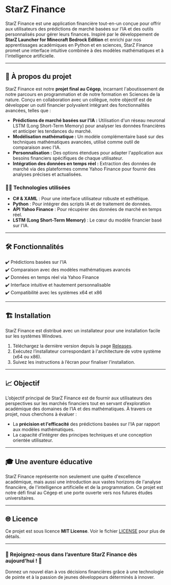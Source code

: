 # StarZ Finance

StarZ Finance est une application financière tout-en-un conçue pour offrir aux utilisateurs des prédictions de marché basées sur l'IA et des outils personnalisés pour gérer leurs finances. Inspiré par le développement de **StarZ Launcher for Minecraft Bedrock Edition** et enrichi par nos apprentissages académiques en Python et en sciences, StarZ Finance promet une interface intuitive combinée à des modèles mathématiques et à l'intelligence artificielle.

---

## 🚀 À propos du projet  

StarZ Finance est notre **projet final au Cégep**, incarnant l'aboutissement de notre parcours en programmation et de notre formation en Sciences de la nature. Conçu en collaboration avec un collègue, notre objectif est de développer un outil financier polyvalent intégrant des fonctionnalités avancées, telles que :  

- **Prédictions de marché basées sur l'IA :** Utilisation d'un réseau neuronal LSTM (Long Short-Term Memory) pour analyser les données financières et anticiper les tendances du marché.  
- **Modélisation mathématique :** Un modèle complémentaire basé sur des techniques mathématiques avancées, utilisé comme outil de comparaison avec l'IA.  
- **Personnalisation :** Des options étendues pour adapter l'application aux besoins financiers spécifiques de chaque utilisateur.  
- **Intégration des données en temps réel :** Extraction des données de marché via des plateformes comme Yahoo Finance pour fournir des analyses précises et actualisées.  

### 👨‍💻 Technologies utilisées  

- **C# & XAML** : Pour une interface utilisateur robuste et esthétique.  
- **Python** : Pour intégrer des scripts IA et de traitement de données.  
- **API Yahoo Finance** : Pour récupérer des données de marché en temps réel.  
- **LSTM (Long Short-Term Memory)** : Le cœur du modèle financier basé sur l'IA.  

---

## 🛠 Fonctionnalités  

✔️ Prédictions basées sur l'IA  
✔️ Comparaison avec des modèles mathématiques avancés  
✔️ Données en temps réel via Yahoo Finance  
✔️ Interface intuitive et hautement personnalisable  
✔️ Compatibilité avec les systèmes x64 et x86  

---

## 🏗 Installation  

StarZ Finance est distribué avec un installateur pour une installation facile sur les systèmes Windows.  

1. Téléchargez la dernière version depuis la page [Releases](https://github.com/ignYoqzii/StarZ-Finance/releases).  
2. Exécutez l’installateur correspondant à l'architecture de votre système (x64 ou x86).  
3. Suivez les instructions à l’écran pour finaliser l’installation.  

---

## 📈 Objectif  

L’objectif principal de StarZ Finance est de fournir aux utilisateurs des perspectives sur les marchés financiers tout en servant d’exploration académique des domaines de l’IA et des mathématiques. À travers ce projet, nous cherchons à évaluer :  

- La **précision et l'efficacité** des prédictions basées sur l'IA par rapport aux modèles mathématiques.  
- La capacité d’intégrer des principes techniques et une conception orientée utilisateur.  

---

## 🎓 Une aventure éducative  

StarZ Finance représente non seulement une quête d'excellence académique, mais aussi une introduction aux vastes horizons de l'analyse financière, de l'intelligence artificielle et de la programmation. Ce projet est notre défi final au Cégep et une porte ouverte vers nos futures études universitaires.  

---

## 🌐 Licence  

Ce projet est sous licence **MIT License**. Voir le fichier [LICENSE](LICENSE) pour plus de détails.

---

### 🌟 Rejoignez-nous dans l’aventure StarZ Finance dès aujourd’hui ! 🌟  
Donnez un nouvel élan à vos décisions financières grâce à une technologie de pointe et à la passion de jeunes développeurs déterminés à innover.
